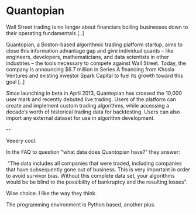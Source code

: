 # Quantopian

Wall Street trading is no longer about financiers boiling businesses down to their operating fundamentals [..] 

Quantopian, a Boston-based algorithmic trading platform startup, aims to close this information advantage gap and give individual quants – like engineers, developers, mathematicians, and data scientists in other industries – the tools necessary to compete against Wall Street. Today, the company is announcing $6.7 million in Series A financing from Khosla Ventures and existing investor Spark Capital to fuel its growth toward this goal [..]

Since launching in beta in April 2013, Quantopian has crossed the 10,000 user mark and recently debuted live trading. Users of the platform can create and implement custom trading algorithms, while accessing a decade’s worth of historical trading data for backtesting. Users can also import any external dataset for use in algorithm development.

--

Veeery cool.

In the FAQ to question "what data does Quantopian have?" they answer:

 "The data includes all companies that were traded, including companies
 that have subsequently gone out of business. This is very important in 
order to avoid survivor bias. Without this complete data set, your 
algorithms would be be blind to the possibility of bankruptcy and the 
resulting losses". 

Wise choice. I like the way they think.

The programming environment is Python based, another plus. 
















